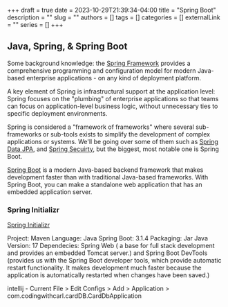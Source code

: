 +++ 
draft = true
date = 2023-10-29T21:39:34-04:00
title = "Spring Boot"
description = ""
slug = ""
authors = []
tags = []
categories = []
externalLink = ""
series = []
+++
## Java, Spring, & Spring Boot

Some background knowledge: the [Spring Framework](https://spring.io/projects/spring-framework) provides a comprehensive programming and configuration model for modern Java-based enterprise applications - on any kind of deployment platform.

A key element of Spring is infrastructural support at the application level: Spring focuses on the "plumbing" of enterprise applications so that teams can focus on application-level business logic, without unnecessary ties to specific deployment environments.

Spring is considered a "framework of frameworks" where several sub-frameworks or sub-tools exists to simplify the development of complex applications or systems. We'll be going over some of them such as [Spring Data JPA](https://spring.io/projects/spring-data-jpa), and [Spring Secuirty](https://spring.io/projects/spring-security), but the biggest, most notable one is Spring Boot.

[Spring Boot](https://spring.io/projects/spring-boot) is a modern Java-based backend framework that makes development faster than with traditional Java-based frameworks. With Spring Boot, you can make a standalone web application that has an embedded application server.


### Spring Initializr

[Spring Initializr](https://start.spring.io/)

Project: Maven
Language: Java
Spring Boot: 3.1.4
Packaging: Jar
Java Version: 17
Dependecies: Spring Web ( a base for full stack development and provides an
embedded Tomcat server.) and Spring Boot DevTools (provides us with the Spring Boot developer
tools, which provide automatic restart functionality. It makes development much
faster because the application is automatically restarted when changes have been
saved.)

intellij - Current File > Edit Configs > Add > Application > com.codingwithcarl.cardDB.CardDbApplication